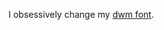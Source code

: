 I obsessively change my [dwm font](https://github.com/savar95x/dwm/blob/a703bd5034a37f737e9cc34d87d84d60d269c628/config.def.h#L41).  
<!--
<p align="left"><strong><samp>「</samp></strong></p>
   <p align="center">
      <samp>
         <em>Hey There!</em>
      </samp><br>
   </p>
   <p align="center">
      <samp>
         <a href="https://instagram.com/savar95x" target="_blank">Instagram</a> &#8226;
         <a href="https://discord.com/users/savar95x" target="_blank">Discord</a> &#8226;
         <a href="https://open.spotify.com/user/313jbxjc2wnaedsbj3odyumuduim" target="_blank">Spotify</a>
      </samp>
   </p>
<p align="right"><strong><samp>」</samp></strong></p>
-->
<!-- reference: kizu ( janleigh ) -->
